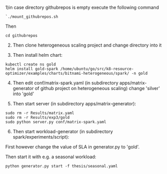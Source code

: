 1)in case directory githubrepos is empty execute the following command

```
`./mount_githubrepos.sh
```
Then 

```
cd githubrepos
```

2) Then clone heterogeneous scaling  project and change directory into it


3) Then install helm chart:

```
kubectl create ns gold
helm install gold-spark /home/ubuntu/go/src/k8-resource-optimizer/examples/charts/bitnami-heterogeneous/spark/ -n gold
```
4) Then edit conf/matrix-spark.yaml  (in subdirectory apps/matrix-generator of github project on heterogeneous scaling)
change 'silver'  into 'gold'

5) Then start server (in subdirectory apps/matrix-generator):

```
sudo rm -r Results/matrix.yaml
sudo rm -r Results/exp3/gold
sudo python server.py conf/matrix-spark.yaml
```

6) Then start workload-generator (in subdirectory spark/experiments/script):

First however change the value of SLA in generator.py to 'gold'.

Then start it with e.g. a seasonal workload:

```
python generator.py start -f thesis/seasonal.yaml
```
